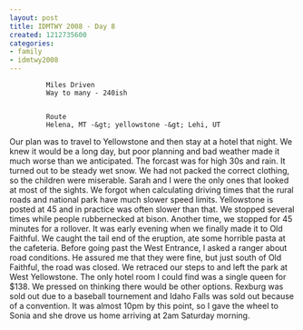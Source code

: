 ```yaml
---
layout: post
title: IDMTWY 2008 - Day 8
created: 1212735600
categories:
- family
- idmtwy2008
---
```

 
 
     
         
             Miles Driven 
             Way to many - 240ish 
         
         
             Route 
             Helena, MT -&gt; yellowstone -&gt; Lehi, UT 
         
     
 
 
 Our plan was to travel to Yellowstone and then stay at a hotel that night.  We knew it would be a long day, but poor planning and bad weather made it much worse than we anticipated.  The forcast was for high 30s and rain.  It turned out to be steady wet snow.  We had not packed the correct clothing, so the children were miserable.  Sarah and I were the only ones that looked at most of the sights.  We forgot when calculating driving times that the rural roads and national park have much slower speed limits.  Yellowstone is posted at 45 and in practice was often slower than that.  We stopped several times while people rubbernecked at bison.  Another time, we stopped for 45 minutes for a rollover.  It was early evening when we finally made it to Old Faithful.  We caught the tail end of the eruption, ate some horrible pasta at the cafeteria.  Before going past the West Entrance, I asked a ranger about road conditions.  He assured me that they were fine, but just south of Old Faithful, the road was closed.  We retraced our steps to and left the park at West Yellowstone.  The only hotel room I could find was a single queen for $138.  We pressed on thinking there would be other options.  Rexburg was sold out due to a baseball tournement and Idaho Falls was sold out because of a convention.  It was almost 10pm by this point, so I gave the wheel to Sonia and she drove us home arriving at 2am Saturday morning.  
